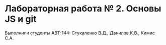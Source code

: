 # Лабораторная работа № 2. Основы JS и git
Выполнили студенты АВТ-144: Стукаленко В.Д., Данилов К.В., Кимис С.А.
